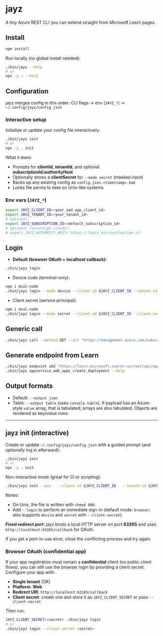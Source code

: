 # jayz

A tiny Azure REST CLI you can extend straight from Microsoft Learn pages.

## Install

```bash
npm install
```

Run locally (no global install needed):
```bash
./bin/jayz --help
# or
npx -y . --help
```

## Configuration

jayz merges config in this order: CLI flags → env (`JAYZ_*`) → `~/.config/jayz/config.json`

### Interactive setup

Initialize or update your config file interactively:
```bash
./bin/jayz init
# or
npx -y . init
```

What it does:
- Prompts for **clientId**, **tenantId**, and optional **subscriptionId**/**authorityHost**
- Optionally stores a **clientSecret** for `--mode secret` (masked input)
- Backs up any existing config as `config.json.<timestamp>.bak`
- Locks file perms to `0600` on Unix-like systems

### Env vars (`JAYZ_*`)

```bash
export JAYZ_CLIENT_ID=<your_aad_app_client_id>
export JAYZ_TENANT_ID=<your_tenant_id>
# optional:
export JAYZ_SUBSCRIPTION_ID=<default_subscription_id>
# optional (sovereign clouds):
# export JAYZ_AUTHORITY_HOST="https://login.microsoftonline.us"
```

## Login

- **Default (browser OAuth + localhost callback):**
```bash
./bin/jayz login
```

- Device code (terminal-only):
```bash
npm i msal-node
./bin/jayz login --mode device --client-id $JAYZ_CLIENT_ID --tenant-id $JAYZ_TENANT_ID
```

- Client secret (service principal):
```bash
npm i msal-node
./bin/jayz login --mode secret --client-id $JAYZ_CLIENT_ID --client-secret <secret> --tenant-id $JAYZ_TENANT_ID
```

## Generic call

```bash
./bin/jayz call --method GET --url "https://management.azure.com/subscriptions/{subscriptionId}/providers/Microsoft.Resources/subscriptions" --params '{"api-version":"2020-01-01"}' --output table
```

## Generate endpoint from Learn

```bash
./bin/jayz endpoint add "https://learn.microsoft.com/en-us/rest/api/appservice/web-apps/create-deployment?view=rest-appservice-2024-11-01"
./bin/jayz appservice_web_apps_create_deployment --help
```

## Output formats

- Default: `--output json`
- Table: `--output table` (uses `console.table`). If payload has an Azure-style `value` array, that is tabulated; arrays are also tabulated. Objects are rendered as key/value rows.


---

## jayz init (interactive)

Create or update `~/.config/jayz/config.json` with a guided prompt (and optionally log in afterward):

```bash
./bin/jayz init
# or
npx -y . init
```

Non-interactive mode (great for CI or scripting):

```bash
./bin/jayz init --yes   --client-id $JAYZ_CLIENT_ID   --tenant-id $JAYZ_TENANT_ID   --subscription-id $JAYZ_SUBSCRIPTION_ID   --login --mode browser
```

Notes:
- On Unix, the file is written with `chmod 600`.
- Add `--login` to perform an immediate sign-in (default mode: `browser`; also supports `device` and `secret` with `--client-secret`).



**Fixed redirect port**: jayz binds a local HTTP server on port **63265** and uses `http://localhost:63265/callback` for OAuth.

If you get a port-in-use error, close the conflicting process and try again.



### Browser OAuth (confidential app)

If your app registration must remain a **confidential** client (no public client flows), you can still use the browser login by providing a client secret. Configure your app with:

- **Single tenant** (OK)
- **Platform**: **Web**
- **Redirect URI**: `http://localhost:63265/callback`
- **Client secret**: create one and store it as `JAYZ_CLIENT_SECRET` or pass `--client-secret`

Then run:

```bash
JAYZ_CLIENT_SECRET=<secret> ./bin/jayz login
# or
./bin/jayz login --client-secret <secret>
```
